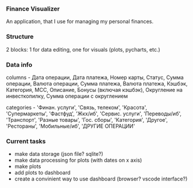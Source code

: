 ### Finance Visualizer

An application, that I use for managing my personal finances.

### Structure

2 blocks: 1 for data editing, one for visuals (plots, pycharts, etc.)

### Data info

columns - Дата операции, Дата платежа, Номер карты, Статус, Сумма операции, Валюта операции, Сумма платежа, Валюта платежа, Кэшбэк, Категория, MCC, Описание, Бонусы (включая кэшбэк), Округление на инвесткопилку, Сумма операции с округлением

categories - 'Финан. услуги', 'Связь, телеком', 'Красота', 'Супермаркеты', 'Фастфуд', 'Жкх/иб', 'Сервис. услуги', 'Переводы/иб', 'Транспорт', 'Разные товары', 'Гос. сборы', 'Категория', 'Другое', 'Рестораны', 'Мобильные/иб', 'ДРУГИЕ ОПЕРАЦИИ'

### Current tasks

+ make data storage (json file? sqlite?)
+ make data processing for plots (with dates on x axis)
+ make plots
+ add plots to dashboard
+ create a convinient way to use dashboard (browser? vscode interface?)
